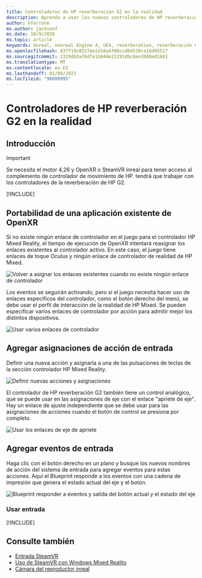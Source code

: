 ```yaml
---
title: Controladores de HP reverberación G2 en la realidad
description: Aprenda a usar los nuevos controladores de HP reverberación G2 en OpenXR y SteamVR para aplicaciones de realidad mixtas no reales.
author: hferrone
ms.author: jacksonf
ms.date: 10/9/2020
ms.topic: article
keywords: Unreal, nonreal Engine 4, UE4, reverberation, reverberación G2, HP reverberación G2, realidad mixta, desarrollo, controladores de movimiento, entrada de usuario, características, nuevo proyecto, emulador, documentación, guías, características, hologramas, desarrollo de juegos, auriculares de realidad mixta, auriculares de realidad mixta de Windows, auriculares de realidad virtual
ms.openlocfilehash: 83ff19c0527ee2d10a4f00ccd84539ca16d05517
ms.sourcegitcommit: 2329db5a76dfe1b844e21291dbc8ee3888ed1b81
ms.translationtype: MT
ms.contentlocale: es-ES
ms.lasthandoff: 01/08/2021
ms.locfileid: "98009995"
---
```

# <a name="hp-reverb-g2-controllers-in-unreal"></a>Controladores de HP reverberación G2 en la realidad 

## <a name="getting-started"></a>Introducción

> [!IMPORTANT]
> Se necesita el motor 4,26 y OpenXR o SteamVR inreal para tener acceso al complemento de controlador de movimiento de HP. tendrá que trabajar con los controladores de la reverberación de HP G2.

[!INCLUDE[](includes/tabs-g2-controllers-in-unreal.md)]

## <a name="porting-an-existing-openxr-app"></a>Portabilidad de una aplicación existente de OpenXR 

Si no existe ningún enlace de controlador en el juego para el controlador HP Mixed Reality, el tiempo de ejecución de OpenXR intentará reasignar los enlaces existentes al controlador activo.  En este caso, el juego tiene enlaces de toque Oculus y ningún enlace de controlador de realidad de HP Mixed.

![Volver a asignar los enlaces existentes cuando no existe ningún enlace de controlador](images/reverb-g2-img-04.png)

Los eventos se seguirán activando, pero si el juego necesita hacer uso de enlaces específicos del controlador, como el botón derecho del menú, se debe usar el perfil de interacción de la realidad de HP Mixed.  Se pueden especificar varios enlaces de controlador por acción para admitir mejor los distintos dispositivos.
   
![Usar varios enlaces de controlador](images/reverb-g2-img-05.png)

## <a name="adding-input-action-mappings"></a>Agregar asignaciones de acción de entrada 

Definir una nueva acción y asignarla a una de las pulsaciones de teclas de la sección controlador HP Mixed Reality.

![Definir nuevas acciones y asignaciones](images/reverb-g2-img-02.png)

El controlador de HP reverberación G2 también tiene un control analógico, que se puede usar en las asignaciones de eje con el enlace "apriete de eje".  Hay un enlace de ajuste independiente que se debe usar para las asignaciones de acciones cuando el botón de control se presiona por completo. 

![Usar los enlaces de eje de apriete](images/reverb-g2-img-03.png)

## <a name="adding-input-events"></a>Agregar eventos de entrada

Haga clic con el botón derecho en un plano y busque los nuevos nombres de acción del sistema de entrada para agregar eventos para estas acciones.  Aquí el Blueprint responde a los eventos con una cadena de impresión que genera el estado actual del eje y el botón.

![Blueprint responder a eventos y salida del botón actual y el estado del eje](images/reverb-g2-img-06.png)

### <a name="using-input"></a>Usar entrada 

[!INCLUDE[](includes/tabs-g2-controller-mapping-in-unreal.md)]

## <a name="see-also"></a>Consulte también
* [Entrada SteamVR](https://docs.unrealengine.com/Platforms/VR/SteamVR/HowTo/SteamVRInput/index.html)
* [Uso de SteamVR con Windows Mixed Reality](https://docs.microsoft.com/windows/mixed-reality/enthusiast-guide/using-steamvr-with-windows-mixed-reality)
* [Cámara del reproductor inreal](https://docs.unrealengine.com/Programming/Tutorials/PlayerCamera/3/index.html)